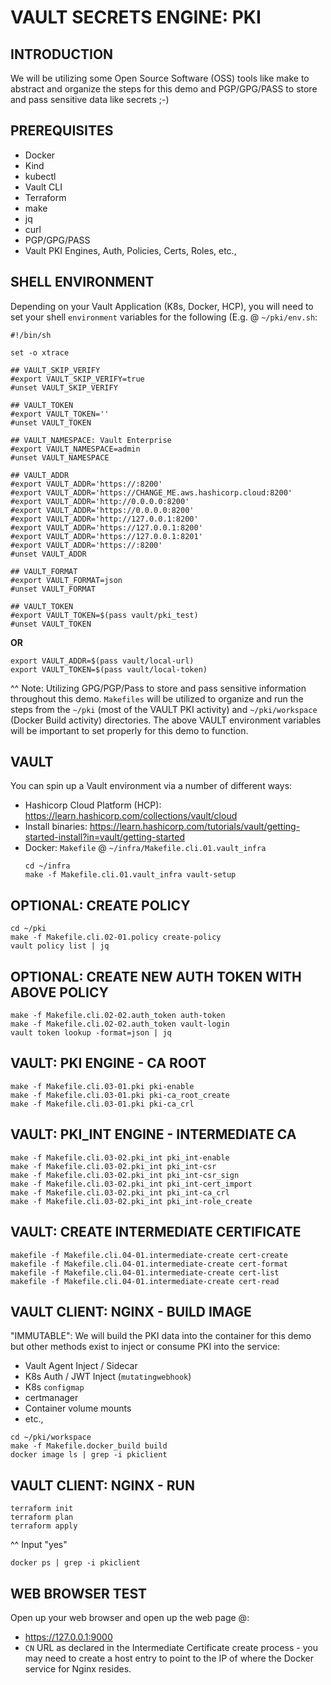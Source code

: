 # VAULT SECRETS ENGINE: PKI

## INTRODUCTION
We will be utilizing some Open Source Software (OSS) tools like make to abstract and organize the steps for this demo and  PGP/GPG/PASS to store and pass sensitive data like secrets ;-)

## PREREQUISITES
   - Docker
   - Kind
   - kubectl
   - Vault CLI
   - Terraform
   - make
   - jq
   - curl
   - PGP/GPG/PASS
   - Vault PKI Engines, Auth, Policies, Certs, Roles, etc.,

## SHELL ENVIRONMENT
Depending on your Vault Application (K8s, Docker, HCP), you will need to set your shell ```environment``` variables for the following (E.g. @ ```~/pki/env.sh```:

```
#!/bin/sh

set -o xtrace

## VAULT_SKIP_VERIFY
#export VAULT_SKIP_VERIFY=true
#unset VAULT_SKIP_VERIFY

## VAULT_TOKEN
#export VAULT_TOKEN=''
#unset VAULT_TOKEN

## VAULT_NAMESPACE: Vault Enterprise
#export VAULT_NAMESPACE=admin
#unset VAULT_NAMESPACE

## VAULT_ADDR
#export VAULT_ADDR='https://:8200'
#export VAULT_ADDR='https://CHANGE_ME.aws.hashicorp.cloud:8200'
#export VAULT_ADDR='http://0.0.0.0:8200'
#export VAULT_ADDR='https://0.0.0.0:8200'
#export VAULT_ADDR='http://127.0.0.1:8200'
#export VAULT_ADDR='https://127.0.0.1:8200'
#export VAULT_ADDR='https://127.0.0.1:8201'
#export VAULT_ADDR='https://:8200'
#unset VAULT_ADDR

## VAULT_FORMAT
#export VAULT_FORMAT=json
#unset VAULT_FORMAT

## VAULT_TOKEN
#export VAULT_TOKEN=$(pass vault/pki_test)
#unset VAULT_TOKEN
```
**OR**
```
export VAULT_ADDR=$(pass vault/local-url)
export VAULT_TOKEN=$(pass vault/local-token)
```

^^ Note: Utilizing GPG/PGP/Pass to store and pass sensitive information throughout this demo. ```Makefiles``` will be utilized to organize and run the steps from the ```~/pki``` (most of the VAULT PKI activity) and ```~/pki/workspace``` (Docker Build activity) directories. The above VAULT environment variables will be important to set properly for this demo to function.

## VAULT

You can spin up a Vault environment via a number of different ways:
- Hashicorp Cloud Platform (HCP): https://learn.hashicorp.com/collections/vault/cloud
- Install binaries: https://learn.hashicorp.com/tutorials/vault/getting-started-install?in=vault/getting-started
- Docker: ```Makefile``` @ ```~/infra/Makefile.cli.01.vault_infra```
  ```
  cd ~/infra
  make -f Makefile.cli.01.vault_infra vault-setup
  
  ```

## OPTIONAL: CREATE POLICY

```
cd ~/pki
make -f Makefile.cli.02-01.policy create-policy
vault policy list | jq

```

## OPTIONAL: CREATE NEW AUTH TOKEN WITH ABOVE POLICY
```
make -f Makefile.cli.02-02.auth_token auth-token
make -f Makefile.cli.02-02.auth_token vault-login
vault token lookup -format=json | jq

```

## VAULT: PKI ENGINE - CA ROOT
```
make -f Makefile.cli.03-01.pki pki-enable
make -f Makefile.cli.03-01.pki pki-ca_root_create
make -f Makefile.cli.03-01.pki pki-ca_crl

```

## VAULT: PKI_INT ENGINE - INTERMEDIATE CA
```
make -f Makefile.cli.03-02.pki_int pki_int-enable
make -f Makefile.cli.03-02.pki_int pki_int-csr
make -f Makefile.cli.03-02.pki_int pki_int-csr_sign
make -f Makefile.cli.03-02.pki_int pki_int-cert_import
make -f Makefile.cli.03-02.pki_int pki_int-ca_crl
make -f Makefile.cli.03-02.pki_int pki_int-role_create

```

## VAULT: CREATE INTERMEDIATE CERTIFICATE
```
makefile -f Makefile.cli.04-01.intermediate-create cert-create
makefile -f Makefile.cli.04-01.intermediate-create cert-format
makefile -f Makefile.cli.04-01.intermediate-create cert-list
makefile -f Makefile.cli.04-01.intermediate-create cert-read

```

## VAULT CLIENT: NGINX - BUILD IMAGE
"IMMUTABLE": We will build the PKI data into the container for this demo but other methods exist to inject or consume PKI into the service:
- Vault Agent Inject / Sidecar
- K8s Auth / JWT Inject (```mutatingwebhook```)
- K8s ```configmap```
- certmanager
- Container volume mounts
- etc.,

```
cd ~/pki/workspace
make -f Makefile.docker_build build
docker image ls | grep -i pkiclient

```

## VAULT CLIENT: NGINX - RUN
```
terraform init
terraform plan
terraform apply

```
^^ Input "yes"

```
docker ps | grep -i pkiclient

```

## WEB BROWSER TEST
Open up your web browser and open up the web page @:
- https://127.0.0.1:9000
- ``CN`` URL as declared in the Intermediate Certificate create process - you may need to create a host entry to point to the IP of where the Docker service for Nginx resides.










